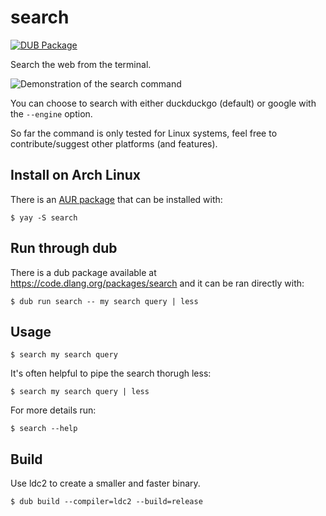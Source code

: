# search

[![DUB Package](https://img.shields.io/dub/v/search.svg)](https://code.dlang.org/packages/search)

Search the web from the terminal.

![Demonstration of the search command](demo.gif)

You can choose to search with either duckduckgo (default) or google with the `--engine` option.

So far the command is only tested for Linux systems, feel free to contribute/suggest other platforms (and features).

## Install on Arch Linux

There is an [AUR package](https://aur.archlinux.org/packages/search/) that can be installed with:

    $ yay -S search

## Run through dub

There is a dub package available at https://code.dlang.org/packages/search and it can be ran directly with:

    $ dub run search -- my search query | less

## Usage

    $ search my search query

It's often helpful to pipe the search thorugh less:

    $ search my search query | less

For more details run:

    $ search --help

## Build

Use ldc2 to create a smaller and faster binary.

    $ dub build --compiler=ldc2 --build=release
